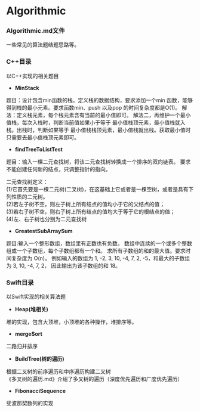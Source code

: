 # Algorithmic

### Algorithmic.md文件
一些常见的算法题结题思路等。


### C++目录 
以C++实现的相关题目

* **MinStack**

 题目：设计包含min函数的栈。定义栈的数据结构，要求添加一个min 函数，能够得到栈的最小元素。要求函数min、push 以及pop 的时间复杂度都是O(1)。
 解法：定义栈元素，每个栈元素含有当前的最小值即可。
      解法二，再维护一个最小值栈，每次入栈时，判断当前值如果小于等于 最小值栈顶元素，最小值栈就入栈。出栈时，判断如果等于 最小值栈栈顶元素，最小值栈就出栈。获取最小值时只需要去最小值栈顶元素即可。
      
* **findTreeToListTest**

 题目：输入一棵二元查找树，将该二元查找树转换成一个排序的双向链表。 要求不能创建任何新的结点，只调整指针的指向。

 二元查找树定义：  
  (1)它首先要是一棵二元树(二叉树)，在这基础上它或者是一棵空树，或者是具有下列性质的二元树。  
  (2)若左子树不空，则左子树上所有结点的值均小于它的父结点的值；  
  (3)若右子树不空，则右子树上所有结点的值均大于等于它的根结点的值；  
  (4)左、右子树也分别为二元查找树  
 
 
* **GreatestSubArraySum**

 题目:输入一个整形数组，数组里有正数也有负数。 数组中连续的一个或多个整数组成一个子数组，每个子数组都有一个和。 求所有子数组的和的最大值。要求时间复杂度为 O(n)。
 例如输入的数组为 1, -2, 3, 10, -4, 7, 2, -5，和最大的子数组为 3, 10, -4, 7, 2， 因此输出为该子数组的和 18。
 
 
### Swift目录 
以Swift实现的相关算法题

* **Heap(堆相关)**
 
 堆的实现，包含大顶堆，小顶堆的各种操作，堆排序等。
 
 
* **mergeSort**
 
 二路归并排序
 
 
* **BuildTree(树的遍历)**
 
 根据二叉树的前序遍历和中序遍历构建二叉树  
 《多叉树的遍历.md》介绍了多叉树的遍历（深度优先遍历和广度优先遍历）
 
 
* **FibonacciSequence**
 
 斐波那契数列的实现